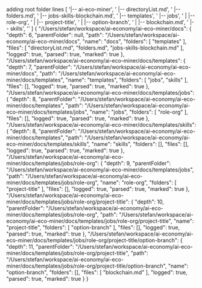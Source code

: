 adding root folder
lines
[ '|-- ai-eco-miner',
  '    |-- directoryList.md',
  '    |-- folders.md',
  '    |-- jobs-skills-blockchain.md',
  '    |-- templates',
  '        |-- jobs',
  '        |   |-- role-org',
  '        |       |-- project-title',
  '        |           |-- option-branch',
  '        |               |-- blockchain.md',
  '        |-- skills',
  '' ]
{
  "/Users/stefan/workspace/ai-economy/ai-eco-miner/docs": {
    "depth": 6,
    "parentFolder": null,
    "path": "/Users/stefan/workspace/ai-economy/ai-eco-miner/docs",
    "name": "docs",
    "folders": [
      "templates"
    ],
    "files": [
      "directoryList.md",
      "folders.md",
      "jobs-skills-blockchain.md"
    ],
    "logged": true,
    "parsed": true,
    "marked": true
  },
  "/Users/stefan/workspace/ai-economy/ai-eco-miner/docs/templates": {
    "depth": 7,
    "parentFolder": "/Users/stefan/workspace/ai-economy/ai-eco-miner/docs",
    "path": "/Users/stefan/workspace/ai-economy/ai-eco-miner/docs/templates",
    "name": "templates",
    "folders": [
      "jobs",
      "skills"
    ],
    "files": [],
    "logged": true,
    "parsed": true,
    "marked": true
  },
  "/Users/stefan/workspace/ai-economy/ai-eco-miner/docs/templates/jobs": {
    "depth": 8,
    "parentFolder": "/Users/stefan/workspace/ai-economy/ai-eco-miner/docs/templates",
    "path": "/Users/stefan/workspace/ai-economy/ai-eco-miner/docs/templates/jobs",
    "name": "jobs",
    "folders": [
      "role-org"
    ],
    "files": [],
    "logged": true,
    "parsed": true,
    "marked": true
  },
  "/Users/stefan/workspace/ai-economy/ai-eco-miner/docs/templates/skills": {
    "depth": 8,
    "parentFolder": "/Users/stefan/workspace/ai-economy/ai-eco-miner/docs/templates",
    "path": "/Users/stefan/workspace/ai-economy/ai-eco-miner/docs/templates/skills",
    "name": "skills",
    "folders": [],
    "files": [],
    "logged": true,
    "parsed": true,
    "marked": true
  },
  "/Users/stefan/workspace/ai-economy/ai-eco-miner/docs/templates/jobs/role-org": {
    "depth": 9,
    "parentFolder": "/Users/stefan/workspace/ai-economy/ai-eco-miner/docs/templates/jobs",
    "path": "/Users/stefan/workspace/ai-economy/ai-eco-miner/docs/templates/jobs/role-org",
    "name": "role-org",
    "folders": [
      "project-title"
    ],
    "files": [],
    "logged": true,
    "parsed": true,
    "marked": true
  },
  "/Users/stefan/workspace/ai-economy/ai-eco-miner/docs/templates/jobs/role-org/project-title": {
    "depth": 10,
    "parentFolder": "/Users/stefan/workspace/ai-economy/ai-eco-miner/docs/templates/jobs/role-org",
    "path": "/Users/stefan/workspace/ai-economy/ai-eco-miner/docs/templates/jobs/role-org/project-title",
    "name": "project-title",
    "folders": [
      "option-branch"
    ],
    "files": [],
    "logged": true,
    "parsed": true,
    "marked": true
  },
  "/Users/stefan/workspace/ai-economy/ai-eco-miner/docs/templates/jobs/role-org/project-title/option-branch": {
    "depth": 11,
    "parentFolder": "/Users/stefan/workspace/ai-economy/ai-eco-miner/docs/templates/jobs/role-org/project-title",
    "path": "/Users/stefan/workspace/ai-economy/ai-eco-miner/docs/templates/jobs/role-org/project-title/option-branch",
    "name": "option-branch",
    "folders": [],
    "files": [
      "blockchain.md"
    ],
    "logged": true,
    "parsed": true,
    "marked": true
  }
}
